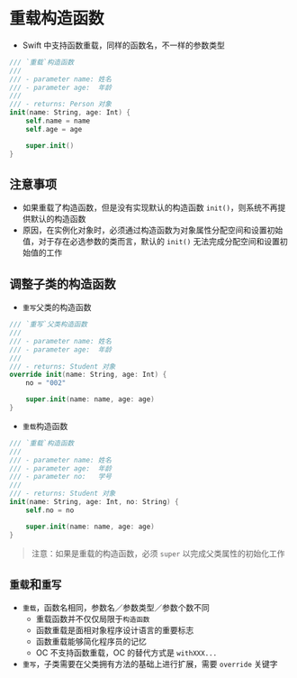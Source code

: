 # 重载构造函数

* Swift 中支持函数重载，同样的函数名，不一样的参数类型

```swift
/// `重载`构造函数
///
/// - parameter name: 姓名
/// - parameter age:  年龄
///
/// - returns: Person 对象
init(name: String, age: Int) {
    self.name = name
    self.age = age

    super.init()
}
```

## 注意事项

* 如果重载了构造函数，但是没有实现默认的构造函数 `init()`，则系统不再提供默认的构造函数
* 原因，在实例化对象时，必须通过构造函数为对象属性分配空间和设置初始值，对于存在必选参数的类而言，默认的 `init()` 无法完成分配空间和设置初始值的工作

## 调整子类的构造函数

* `重写`父类的构造函数

```swift
/// `重写`父类构造函数
///
/// - parameter name: 姓名
/// - parameter age:  年龄
///
/// - returns: Student 对象
override init(name: String, age: Int) {
    no = "002"

    super.init(name: name, age: age)
}
```

* `重载`构造函数

```swift
/// `重载`构造函数
///
/// - parameter name: 姓名
/// - parameter age:  年龄
/// - parameter no:   学号
///
/// - returns: Student 对象
init(name: String, age: Int, no: String) {
    self.no = no

    super.init(name: name, age: age)
}
```

> 注意：如果是重载的构造函数，必须 `super` 以完成父类属性的初始化工作

## `重载`和`重写`

* `重载`，函数名相同，参数名／参数类型／参数个数不同
    * 重载函数并不仅仅局限于`构造函数`
    * 函数重载是面相对象程序设计语言的重要标志
    * 函数重载能够简化程序员的记忆
    * OC 不支持函数重载，OC 的替代方式是 `withXXX...`
* `重写`，子类需要在父类拥有方法的基础上进行扩展，需要 `override` 关键字

